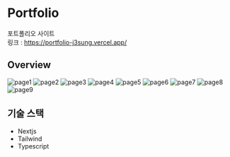 # Portfolio

포트폴리오 사이트 <br/>
링크 : https://portfolio-j3sung.vercel.app/

## Overview

![page1](https://github.com/J3SUNG/Portfolio/assets/16315673/cda36d0b-36d5-43b3-acf7-af2d4d02d45d)
![page2](https://github.com/J3SUNG/Portfolio/assets/16315673/7ef60677-0e61-4885-bfd9-2ec3b8188b38)
![page3](https://github.com/J3SUNG/Portfolio/assets/16315673/ad6b1861-a55e-4728-97c4-509a67a8c934)
![page4](https://github.com/J3SUNG/Portfolio/assets/16315673/eaefbce7-5e7d-45ca-bb96-452b404ec186)
![page5](https://github.com/J3SUNG/Portfolio/assets/16315673/9c40716c-80f7-425d-940e-b1a20b04ad2f)
![page6](https://github.com/J3SUNG/Portfolio/assets/16315673/404637aa-f6c0-41fb-8886-70c1916e45ef)
![page7](https://github.com/J3SUNG/Portfolio/assets/16315673/ca52a631-b7ac-4834-8679-42612b3cd2e9)
![page8](https://github.com/J3SUNG/Portfolio/assets/16315673/49a03950-bf16-47ac-80bf-d674b30e6d9c)
![page9](https://github.com/J3SUNG/Portfolio/assets/16315673/c875e2f4-df3c-427c-9183-e4fd707875b9)

## 기술 스택

- Nextjs
- Tailwind
- Typescript
